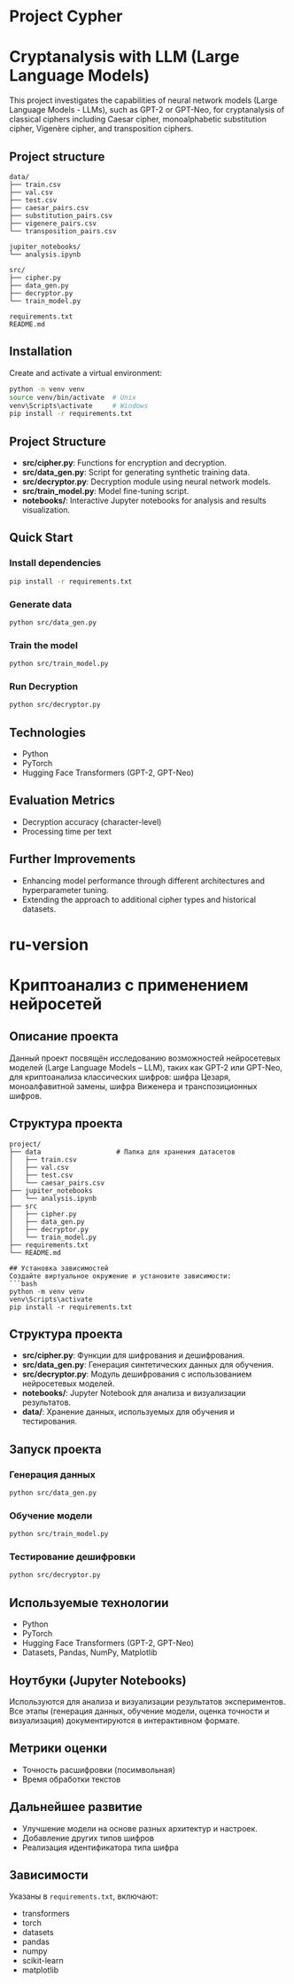 # Project Cypher

# Cryptanalysis with LLM (Large Language Models)

This project investigates the capabilities of neural network models (Large Language Models - LLMs), such as GPT-2 or GPT-Neo, for cryptanalysis of classical ciphers including Caesar cipher, monoalphabetic substitution cipher, Vigenère cipher, and transposition ciphers.

## Project structure

```
data/
├── train.csv
├── val.csv
├── test.csv
├── caesar_pairs.csv
├── substitution_pairs.csv
├── vigenere_pairs.csv
└── transposition_pairs.csv

jupiter_notebooks/
└── analysis.ipynb

src/
├── cipher.py
├── data_gen.py
├── decryptor.py
└── train_model.py

requirements.txt
README.md
```

## Installation

Create and activate a virtual environment:
```bash
python -m venv venv
source venv/bin/activate  # Unix
venv\Scripts\activate     # Windows
pip install -r requirements.txt
```

## Project Structure

- **src/cipher.py**: Functions for encryption and decryption.
- **src/data_gen.py**: Script for generating synthetic training data.
- **src/decryptor.py**: Decryption module using neural network models.
- **src/train_model.py**: Model fine-tuning script.
- **notebooks/**: Interactive Jupyter notebooks for analysis and results visualization.

## Quick Start

### Install dependencies
```bash
pip install -r requirements.txt
```

### Generate data
```bash
python src/data_gen.py
```

### Train the model
```bash
python src/train_model.py
```

### Run Decryption
```bash
python src/decryptor.py
```

## Technologies
- Python
- PyTorch
- Hugging Face Transformers (GPT-2, GPT-Neo)

## Evaluation Metrics
- Decryption accuracy (character-level)
- Processing time per text

## Further Improvements
- Enhancing model performance through different architectures and hyperparameter tuning.
- Extending the approach to additional cipher types and historical datasets.

# ru-version
# Криптоанализ с применением нейросетей

## Описание проекта
Данный проект посвящён исследованию возможностей нейросетевых моделей (Large Language Models – LLM), таких как GPT-2 или GPT-Neo, для криптоанализа классических шифров: шифра Цезаря, моноалфавитной замены, шифра Виженера и транспозиционных шифров.

## Структура проекта
```
project/
├── data                   # Папка для хранения датасетов
│   ├── train.csv
│   ├── val.csv
│   ├── test.csv
│   └── caesar_pairs.csv
├── jupiter_notebooks
│   └── analysis.ipynb
├── src
│   ├── cipher.py
│   ├── data_gen.py
│   ├── decryptor.py
│   └── train_model.py
├── requirements.txt
└── README.md

## Установка зависимостей
Создайте виртуальное окружение и установите зависимости:
```bash
python -m venv venv
venv\Scripts\activate
pip install -r requirements.txt
```

## Структура проекта
- **src/cipher.py**: Функции для шифрования и дешифрования.
- **src/data_gen.py**: Генерация синтетических данных для обучения.
- **src/decryptor.py**: Модуль дешифрования с использованием нейросетевых моделей.
- **notebooks/**: Jupyter Notebook для анализа и визуализации результатов.
- **data/**: Хранение данных, используемых для обучения и тестирования.

## Запуск проекта

### Генерация данных
```bash
python src/data_gen.py
```

### Обучение модели
```bash
python src/train_model.py
```

### Тестирование дешифровки
```bash
python src/decryptor.py
```

## Используемые технологии
- Python
- PyTorch
- Hugging Face Transformers (GPT-2, GPT-Neo)
- Datasets, Pandas, NumPy, Matplotlib

## Ноутбуки (Jupyter Notebooks)
Используются для анализа и визуализации результатов экспериментов. Все этапы (генерация данных, обучение модели, оценка точности и визуализация) документируются в интерактивном формате.

## Метрики оценки
- Точность расшифровки (посимвольная)
- Время обработки текстов

## Дальнейшее развитие
- Улучшение модели на основе разных архитектур и настроек.
- Добавление других типов шифров
- Реализация идентификатора типа шифра

## Зависимости
Указаны в `requirements.txt`, включают:
- transformers
- torch
- datasets
- pandas
- numpy
- scikit-learn
- matplotlib

